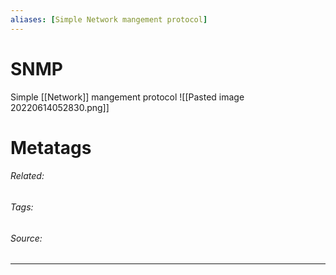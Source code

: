```yaml
---
aliases: [Simple Network mangement protocol]
---
```

# SNMP
Simple [[Network]] mangement protocol
![[Pasted image 20220614052830.png]]



# Metatags
###### Related: 
###### Tags: 
###### Source: 

---